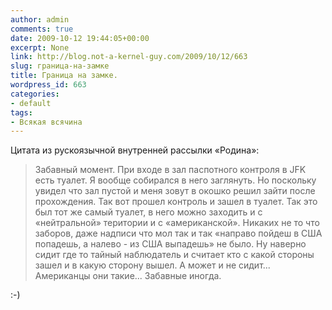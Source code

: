 ```yaml
---
author: admin
comments: true
date: 2009-10-12 19:44:05+00:00
excerpt: None
link: http://blog.not-a-kernel-guy.com/2009/10/12/663
slug: граница-на-замке
title: Граница на замке.
wordpress_id: 663
categories:
- default
tags:
- Всякая всячина
---
```


Цитата из рускоязычной внутренней рассылки «Родина»:




> Забавный момент. При входе в зал паспотного контроля в JFK есть туалет. Я вообще собирался в него заглянуть. Но поскольку увидел что зал пустой и меня зовут в окошко решил зайти после прохождения. Так вот прошел контроль и зашел в туалет. Так это был тот же самый туалет, в него можно заходить и с «нейтральной» територии и с «американской». Никаких не то что заборов, даже надписи что мол так и так «направо пойдеш в США попадешь, а налево - из США выпадешь» не было. Ну наверно сидит где то тайный наблюдатель и считает кто с какой стороны зашел и в какую сторону вышел. А может и не сидит... Американцы они такие... Забавные иногда.


:-)
